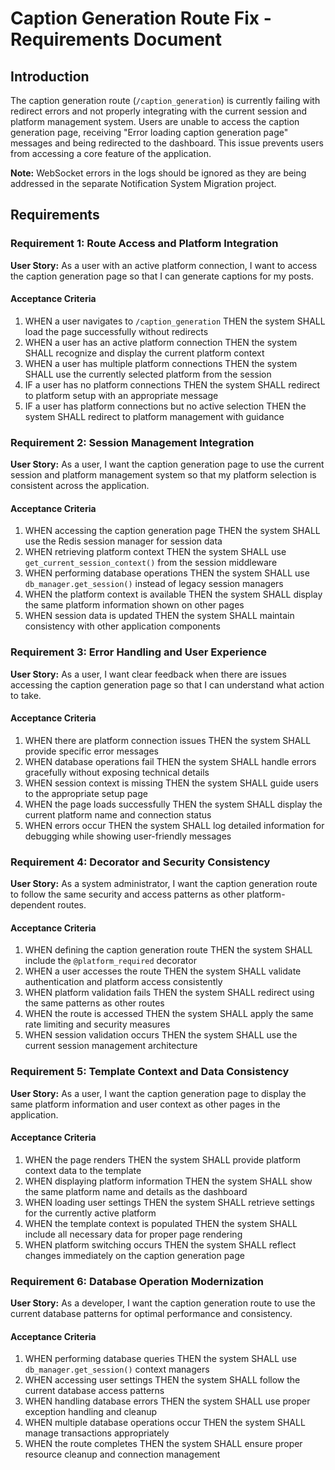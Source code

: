 # Caption Generation Route Fix - Requirements Document

## Introduction

The caption generation route (`/caption_generation`) is currently failing with redirect errors and not properly integrating with the current session and platform management system. Users are unable to access the caption generation page, receiving "Error loading caption generation page" messages and being redirected to the dashboard. This issue prevents users from accessing a core feature of the application.

**Note:** WebSocket errors in the logs should be ignored as they are being addressed in the separate Notification System Migration project.

## Requirements

### Requirement 1: Route Access and Platform Integration

**User Story:** As a user with an active platform connection, I want to access the caption generation page so that I can generate captions for my posts.

#### Acceptance Criteria

1. WHEN a user navigates to `/caption_generation` THEN the system SHALL load the page successfully without redirects
2. WHEN a user has an active platform connection THEN the system SHALL recognize and display the current platform context
3. WHEN a user has multiple platform connections THEN the system SHALL use the currently selected platform from the session
4. IF a user has no platform connections THEN the system SHALL redirect to platform setup with an appropriate message
5. IF a user has platform connections but no active selection THEN the system SHALL redirect to platform management with guidance

### Requirement 2: Session Management Integration

**User Story:** As a user, I want the caption generation page to use the current session and platform management system so that my platform selection is consistent across the application.

#### Acceptance Criteria

1. WHEN accessing the caption generation page THEN the system SHALL use the Redis session manager for session data
2. WHEN retrieving platform context THEN the system SHALL use `get_current_session_context()` from the session middleware
3. WHEN performing database operations THEN the system SHALL use `db_manager.get_session()` instead of legacy session managers
4. WHEN the platform context is available THEN the system SHALL display the same platform information shown on other pages
5. WHEN session data is updated THEN the system SHALL maintain consistency with other application components

### Requirement 3: Error Handling and User Experience

**User Story:** As a user, I want clear feedback when there are issues accessing the caption generation page so that I can understand what action to take.

#### Acceptance Criteria

1. WHEN there are platform connection issues THEN the system SHALL provide specific error messages
2. WHEN database operations fail THEN the system SHALL handle errors gracefully without exposing technical details
3. WHEN session context is missing THEN the system SHALL guide users to the appropriate setup page
4. WHEN the page loads successfully THEN the system SHALL display the current platform name and connection status
5. WHEN errors occur THEN the system SHALL log detailed information for debugging while showing user-friendly messages

### Requirement 4: Decorator and Security Consistency

**User Story:** As a system administrator, I want the caption generation route to follow the same security and access patterns as other platform-dependent routes.

#### Acceptance Criteria

1. WHEN defining the caption generation route THEN the system SHALL include the `@platform_required` decorator
2. WHEN a user accesses the route THEN the system SHALL validate authentication and platform access consistently
3. WHEN platform validation fails THEN the system SHALL redirect using the same patterns as other routes
4. WHEN the route is accessed THEN the system SHALL apply the same rate limiting and security measures
5. WHEN session validation occurs THEN the system SHALL use the current session management architecture

### Requirement 5: Template Context and Data Consistency

**User Story:** As a user, I want the caption generation page to display the same platform information and user context as other pages in the application.

#### Acceptance Criteria

1. WHEN the page renders THEN the system SHALL provide platform context data to the template
2. WHEN displaying platform information THEN the system SHALL show the same platform name and details as the dashboard
3. WHEN loading user settings THEN the system SHALL retrieve settings for the currently active platform
4. WHEN the template context is populated THEN the system SHALL include all necessary data for proper page rendering
5. WHEN platform switching occurs THEN the system SHALL reflect changes immediately on the caption generation page

### Requirement 6: Database Operation Modernization

**User Story:** As a developer, I want the caption generation route to use the current database patterns for optimal performance and consistency.

#### Acceptance Criteria

1. WHEN performing database queries THEN the system SHALL use `db_manager.get_session()` context managers
2. WHEN accessing user settings THEN the system SHALL follow the current database access patterns
3. WHEN handling database errors THEN the system SHALL use proper exception handling and cleanup
4. WHEN multiple database operations occur THEN the system SHALL manage transactions appropriately
5. WHEN the route completes THEN the system SHALL ensure proper resource cleanup and connection management